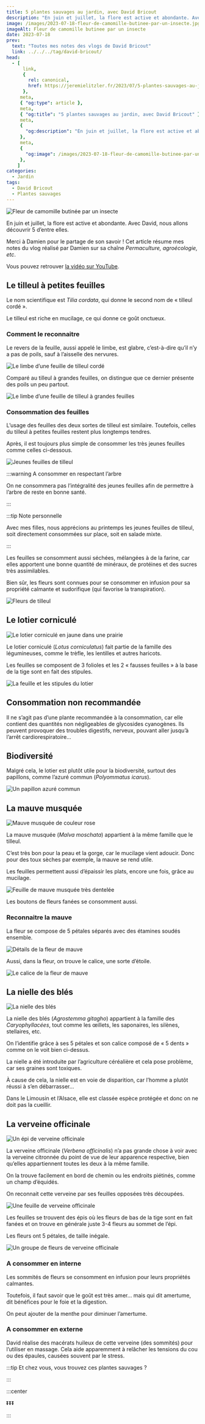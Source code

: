 ```yaml
---
title: 5 plantes sauvages au jardin, avec David Bricout
description: "En juin et juillet, la flore est active et abondante. Avec David, nous allons découvrir 5 dd'entre elles."
image: /images/2023-07-18-fleur-de-camomille-butinee-par-un-insecte.jpg
imageAlt: Fleur de camomille butinee par un insecte
date: 2023-07-18
prev:
  text: "Toutes mes notes des vlogs de David Bricout"
  link: ../../../tag/david-bricout/
head:
  - [
      link,
      {
        rel: canonical,
        href: https://jeremielitzler.fr/2023/07/5-plantes-sauvages-au-jardin-juillet-et-juin-david-bricout,
      },
     meta,
     { "og:type": article },
     meta,
     { "og:title": "5 plantes sauvages au jardin, avec David Bricout" },
     meta,
     {
       "og:description": "En juin et juillet, la flore est active et abondante. Avec David, nous allons découvrir 5 dd'entre elles.",
     },
     meta,
     {
       "og:image": /images/2023-07-18-fleur-de-camomille-butinee-par-un-insecte.jpg,
     },
    ]
categories:
  - Jardin
tags:
  - David Bricout
  - Plantes sauvages
---
```


![Fleur de camomille butinée par un insecte](/images/2023-07-18-fleur-de-camomille-butinee-par-un-insecte.jpg 'Crédits: image extraite du vlog de David Bricout')

En juin et juillet, la flore est active et abondante. Avec David, nous allons découvrir 5 d’entre elles.

Merci à Damien pour le partage de son savoir ! Cet article résume mes notes du vlog réalisé par Damien sur sa chaîne _Permaculture, agroécologie, etc_.

<!-- more -->

Vous pouvez retrouver [la vidéo sur YouTube](https://www.youtube.com/watch?v=E6SxWst-Exg).

## Le tilleul à petites feuilles

Le nom scientifique est _Tilia cordata_, qui donne le second nom de « tilleul cordé ».

Le tilleul est riche en mucilage, ce qui donne ce goût onctueux.

### Comment le reconnaitre

Le revers de la feuille, aussi appelé le limbe, est glabre, c’est-à-dire qu’il n’y a pas de poils, sauf à l’aisselle des nervures.

![Le limbe d’une feuille de tilleul cordé](images/le-limbe-d-une-feuille-de-tilleul-corde.jpg 'Crédits : image extraite du vlog de David Bricout')

Comparé au tilleul à grandes feuilles, on distingue que ce dernier présente des poils un peu partout.

![Le limbe d’une feuille de tilleul à grandes feuilles](images/le-limbe-d-une-feuille-de-tilleul-a-grandes-feuilles.jpg 'Crédits : image extraite du vlog de David Bricout')

### Consommation des feuilles

L’usage des feuilles des deux sortes de tilleul est similaire. Toutefois, celles du tilleul à petites feuilles restent plus longtemps tendres.

Après, il est toujours plus simple de consommer les très jeunes feuilles comme celles ci-dessous.

![Jeunes feuilles de tilleul](images/jeunes-feuilles-de-tilleul.jpg 'Crédits : image extraite du vlog de David Bricout')

:::warning A consommer en respectant l’arbre

On ne consommera pas l’intégralité des jeunes feuilles afin de permettre à l’arbre de reste en bonne santé.

:::

:::tip Note personnelle

Avec mes filles, nous apprécions au printemps les jeunes feuilles de tilleul, soit directement consommées sur place, soit en salade mixte.

:::

Les feuilles se consomment aussi séchées, mélangées à de la farine, car elles apportent une bonne quantité de minéraux, de protéines et des sucres très assimilables.

Bien sûr, les fleurs sont connues pour se consommer en infusion pour sa propriété calmante et sudorifique (qui favorise la transpiration).

![Fleurs de tilleul](images/fleurs-de-tilleul.jpg 'Crédits : image extraite du vlog de David Bricout')

## Le lotier corniculé

![Le lotier corniculé en jaune dans une prairie](images/le-lotier-cornicule-en-jaune-dans-une-prairie.jpg 'Crédits : image extraite du vlog de David Bricout')

Le lotier corniculé (_Lotus corniculatus_) fait partie de la famille des légumineuses, comme le trèfle, les lentilles et autres haricots.

Les feuilles se composent de 3 folioles et les 2 « fausses feuilles » à la base de la tige sont en fait des stipules.

![La feuille et les stipules du lotier](images/la-feuille-et-stipules-du-lotier.jpg 'Crédits : image extraite du vlog de David Bricout')

## Consommation non recommandée

Il ne s’agit pas d’une plante recommandée à la consommation, car elle contient des quantités non négligeables de glycosides cyanogènes. Ils peuvent provoquer des troubles digestifs, nerveux, pouvant aller jusqu’à l’arrêt cardiorespiratoire…

## Biodiversité

Malgré cela, le lotier est plutôt utile pour la biodiversité, surtout des papillons, comme l’azuré commun (_Polyommatus icarus_).

![Un papillon azuré commun](images/un-papillon-azure-commun.jpg 'Crédits : image extraite du vlog de David Bricout')

## La mauve musquée

![Mauve musquée de couleur rose](images/mauve-musquee-de-couleur-rose.jpg 'Crédits : image extraite du vlog de David Bricout')

La mauve musquée (_Malva moschata_) appartient à la même famille que le tilleul.

C’est très bon pour la peau et la gorge, car le mucilage vient adoucir. Donc pour des toux sèches par exemple, la mauve se rend utile.

Les feuilles permettent aussi d’épaissir les plats, encore une fois, grâce au mucilage.

![Feuille de mauve musquée très dentelée](images/feuille-de-mauve-musquee-tres-dentellee.jpg 'Crédits : image extraite du vlog de David Bricout')

Les boutons de fleurs fanées se consomment aussi.

### Reconnaitre la mauve

La fleur se compose de 5 pétales séparés avec des étamines soudés ensemble.

![Détails de la fleur de mauve](images/details-de-la-fleur-de-mauve.jpg 'Crédits : image extraite du vlog de David Bricout')

Aussi, dans la fleur, on trouve le calice, une sorte d’étoile.

![Le calice de la fleur de mauve](images/le-calice-de-la-fleur-de-mauve.jpg 'Crédits : image extraite du vlog de David Bricout')

## La nielle des blés

![La nielle des blés](images/la-nielle-des-bles.jpg 'Crédits : image extraite du vlog de David Bricout')

La nielle des blés (_Agrostemma gitagho_) appartient à la famille des _Caryophyllacées_, tout comme les œillets, les saponaires, les silènes, stellaires, etc.

On l’identifie grâce à ses 5 pétales et son calice composé de « 5 dents » comme on le voit bien ci-dessus.

La nielle a été introduite par l’agriculture céréalière et cela pose problème, car ses graines sont toxiques.

À cause de cela, la nielle est en voie de disparition, car l’homme a plutôt réussi à s’en débarrasser…

Dans le Limousin et l’Alsace, elle est classée espèce protégée et donc on ne doit pas la cueillir.

## La verveine officinale

![Un épi de verveine officinale](images/un-epis-de-verveine-officinale.jpg 'Crédits : image extraite du vlog de David Bricout')

La verveine officinale (_Verbena officinalis_) n’a pas grande chose à voir avec la verveine citronnée du point de vue de leur apparence respective, bien qu’elles appartiennent toutes les deux à la même famille.

On la trouve facilement en bord de chemin ou les endroits piétinés, comme un champ d’équidés.

On reconnait cette verveine par ses feuilles opposées très découpées.

![Une feuille de verveine officinale](images/une-feuille-de-verveine-officinale.jpg 'Crédits : image extraite du vlog de David Bricout')

Les feuilles se trouvent des épis où les fleurs de bas de la tige sont en fait fanées et on trouve en générale juste 3-4 fleurs au sommet de l’épi.

Les fleurs ont 5 pétales, de taille inégale.

![Un groupe de fleurs de verveine officinale](images/un-groupe-de-fleurs-de-verveine-officinale.jpg 'Crédits : image extraite du vlog de David Bricout')

### A consommer en interne

Les sommités de fleurs se consomment en infusion pour leurs propriétés calmantes.

Toutefois, il faut savoir que le goût est très amer… mais qui dit amertume, dit bénéfices pour le foie et la digestion.

On peut ajouter de la menthe pour diminuer l’amertume.

### A consommer en externe

David réalise des macérats huileux de cette verveine (des sommités) pour l’utiliser en massage. Cela aide apparemment à relâcher les tensions du cou ou des épaules, causées souvent par le stress.

:::tip Et chez vous, vous trouvez ces plantes sauvages ?

:::

:::center

⏬⏬⏬

:::

